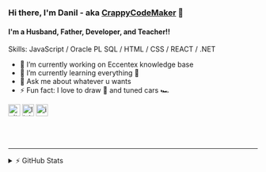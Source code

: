 ### Hi there, I'm Danil - aka [CrappyCodeMaker](https://github.com/CrappyCodeMaker) 👋

#### I'm a Husband, Father, Developer, and Teacher!!

Skills: JavaScript / Oracle PL SQL / HTML / CSS / REACT / .NET

- 🔭 I’m currently working on Eccentex knowledge base
- 🌱 I’m currently learning everything 🤣
- 💬 Ask me about whatever u wants
- ⚡ Fun fact: I love to draw 🎨 and tuned cars 🏎️

[<img src='https://cdn.jsdelivr.net/npm/simple-icons@3.0.1/icons/github.svg' alt='github' height='24'>](https://github.com/CrappyCodeMaker) [<img src='https://cdn.jsdelivr.net/npm/simple-icons@3.0.1/icons/linkedin.svg' alt='linkedin' height='24'>](https://www.linkedin.com/in/dani-dani/) [<img src='https://cdn.jsdelivr.net/npm/simple-icons@3.0.1/icons/instagram.svg' alt='instagram' height='24'>](https://www.instagram.com/danil_ej9/)

<br />
<br />

---

<details>
  <summary>⚡ GitHub Stats</summary>

![CrappyCodeMaker's GitHub stats](https://github-readme-stats.vercel.app/api?username=CrappyCodeMaker&&theme=nord&show_icons=true&count_private=true&hide=contribs,prs)

[![Top Langs](https://github-readme-stats.vercel.app/api/top-langs/?username=CrappyCodeMaker&theme=nord&show_icons=true&count_private=true)](https://github.com/anuraghazra/github-readme-stats)

</details>
